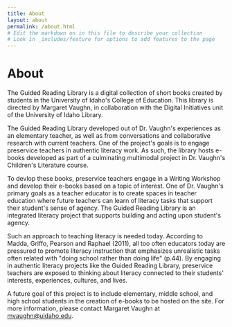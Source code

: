 ```yaml
---
title: About
layout: about
permalink: /about.html
# Edit the markdown on in this file to describe your collection
# Look in _includes/feature for options to add features to the page
---
```


# About

The Guided Reading Library is a digital collection of short books created by students in the University of Idaho's College of Education. This library is directed by Margaret Vaughn, in collaboration with the Digital Initiatives unit of the University of Idaho Library.

The Guided Reading Library developed out of Dr. Vaughn's experiences as an elementary teacher, as well as from conversations and collaborative research with current teachers. One of the project's goals is to engage preservice teachers in authentic literacy work. As such, the library hosts e-books developed as part of a culminating multimodal project in Dr. Vaughn's Children's Literature course.

To devlop these books, preservice teachers engage in a Writing Workshop and develop their e-books based on a topic of interest. One of Dr. Vaughn's primary goals as a teacher educator is to create spaces in teacher education where future teachers can learn of literacy tasks that support their student's sense of agency. The Guided Reading Library is an integrated literacy project that supports building and acting upon student's agency.

Such an approach to teaching literacy is needed today. According to Madda, Griffo, Pearson and Raphael (2011), all too often educators today are pressured to promote literacy instruction that emphasizes unrealistic tasks often related with "doing school rather than doing life" (p.44). By engaging in authentic literacy projects like the Guided Reading Library, preservice teachers are exposed to thinking about literacy connected to their students' interests, experiences, cultures, and lives.

A future goal of this project is to include elementary, middle school, and high school students in the creation of e-books to be hosted on the site. For more information, please contact Margaret Vaughn at mvaughn@uidaho.edu.
